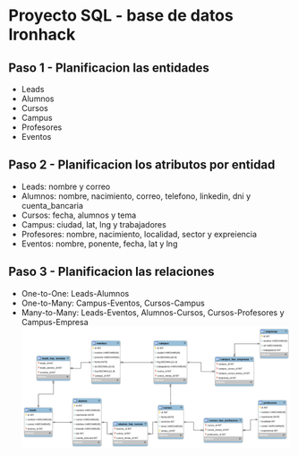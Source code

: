 # Proyecto SQL - base de datos Ironhack
## Paso 1 - Planificacion las entidades
* Leads <br>
* Alumnos <br>
* Cursos <br>
* Campus <br>
* Profesores <br>
* Eventos <br>
## Paso 2 - Planificacion los atributos por entidad
* Leads: nombre y correo <br>
* Alumnos: nombre, nacimiento, correo, telefono, linkedin, dni y cuenta_bancaria <br>
* Cursos: fecha, alumnos y tema <br>
* Campus: ciudad, lat, lng y trabajadores <br>
* Profesores: nombre, nacimiento, localidad, sector y expreiencia <br>
* Eventos: nombre, ponente, fecha, lat y lng <br>
## Paso 3 - Planificacion las relaciones
* One-to-One: Leads-Alumnos <br>
* One-to-Many: Campus-Eventos, Cursos-Campus <br>
* Many-to-Many: Leads-Eventos, Alumnos-Cursos, Cursos-Profesores y Campus-Empresa <br>
![grafo](iteration1.png)